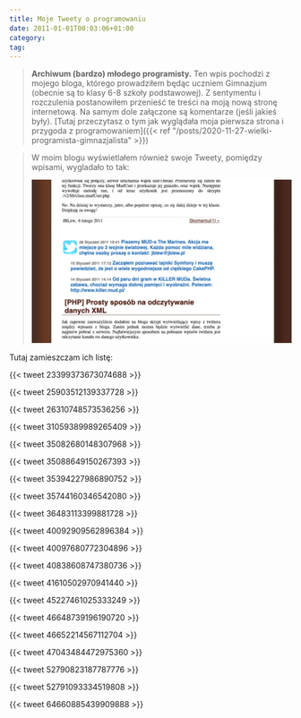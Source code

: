 ```yaml
---
title: Moje Tweety o programowaniu
date: 2011-01-01T00:03:06+01:00
category:
tag:
---
```


> **Archiwum (bardzo) młodego programisty.** Ten wpis pochodzi z mojego bloga, którego prowadziłem będąc uczniem Gimnazjum (obecnie są to klasy 6-8 szkoły podstawowej). Z sentymentu i rozczulenia postanowiłem przenieść te treści na moją nową stronę internetową. Na samym dole załączone są komentarze (jeśli jakieś były). [Tutaj przeczytasz o tym jak wyglądała moja pierwsza strona i przygoda z programowaniem]({{< ref "/posts/2020-11-27-wielki-programista-gimnazjalista" >}})
> 

> W moim blogu wyświetlałem również swoje Tweety, pomiędzy wpisami, wygladało to tak:
>
> ![Tweety na jblew.pl](tweety-na-jblewpl.png)



Tutaj zamieszczam ich listę:

{{< tweet 23399373673074688 >}}

{{< tweet 25903512139337728 >}}

{{< tweet 26310748573536256 >}}

{{< tweet 31059389989265409 >}}

{{< tweet 35082680148307968 >}}

{{< tweet 35088649150267393 >}}

{{< tweet 35394227986890752 >}}

{{< tweet 35744160346542080 >}}

{{< tweet 36483113399881728 >}}

{{< tweet 40092909562896384 >}}

{{< tweet 40097680772304896 >}}

{{< tweet 40838608747380736 >}}

{{< tweet 41610502970941440 >}}

{{< tweet 45227461025333249 >}}

{{< tweet 46648739196190720 >}}

{{< tweet 46652214567112704 >}}

{{< tweet 47043484472975360 >}}

{{< tweet 52790823187787776 >}}

{{< tweet 52791093334519808 >}}

{{< tweet 64660885439909888 >}}
